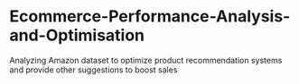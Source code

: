 # Ecommerce-Performance-Analysis-and-Optimisation
Analyzing Amazon dataset to optimize product recommendation systems and provide other suggestions to boost sales

